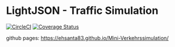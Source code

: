 # LightJSON - Traffic Simulation

[![CircleCI](https://circleci.com/gh/Ehsanta83/Mini-Verkehrssimulation.svg?style=svg)](https://circleci.com/gh/Ehsanta83/Mini-Verkehrssimulation)
[![Coverage Status](https://coveralls.io/repos/github/Ehsanta83/Mini-Verkehrssimulation/badge.svg)](https://coveralls.io/github/Ehsanta83/Mini-Verkehrssimulation)

github pages: https://ehsanta83.github.io/Mini-Verkehrssimulation/


